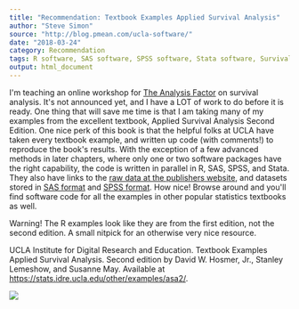 ```yaml
---
title: "Recommendation: Textbook Examples Applied Survival Analysis"
author: "Steve Simon"
source: "http://blog.pmean.com/ucla-software/"
date: "2018-03-24"
category: Recommendation
tags: R software, SAS software, SPSS software, Stata software, Survival analysis, Teaching resources
output: html_document
---
```


I'm teaching an online workshop for [The Analysis
Factor](https://www.theanalysisfactor.com/) on survival analysis. It's
not announced yet, and I have a LOT of work to do before it is ready.
One thing that will save me time is that I am taking many of my examples
from the excellent textbook, Applied Survival Analysis Second Edition.
One nice perk of this book is that the helpful folks at UCLA have taken
every textbook example, and written up code (with comments!) to
reproduce the book's results. With the exception of a few advanced
methods in later chapters, where only one or two software packages have
the right capability, the code is written in parallel in R, SAS, SPSS,
and Stata. They also have links to the [raw data at the publishers
website](ftp://ftp.wiley.com/public/sci_tech_med/survival/), and
datasets stored in [SAS
format](https://stats.idre.ucla.edu/wp-content/uploads/2016/02/asa2_sas.zip)
and [SPSS
format](https://stats.idre.ucla.edu/wp-content/uploads/2016/02/asa2_spss.zip).
How nice! Browse around and you'll find software code for all the
examples in other popular statistics textbooks as well.

Warning! The R examples look like they are from the first edition, not
the second edition. A small nitpick for an otherwise very nice
resource.

<!---More--->

UCLA Institute for Digital Research and Education. Textbook Examples
Applied Survival Analysis. Second edition by David W. Hosmer, Jr.,
Stanley Lemeshow, and Susanne May. Available at
<https://stats.idre.ucla.edu/other/examples/asa2/>.

![](../../web/images/ucla-software01.png)




